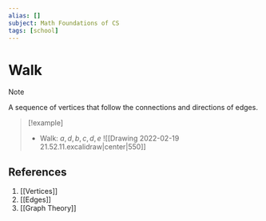 ```yaml
---
alias: []
subject: Math Foundations of CS
tags: [school]
---
```

# Walk

> [!note]
A sequence of vertices that follow the connections and directions of edges.

> [!example] 
> - Walk: $a, d, b, c, d, e$
> ![[Drawing 2022-02-19 21.52.11.excalidraw|center|550]]

## References
1. [[Vertices]]
2. [[Edges]]
3. [[Graph Theory]]